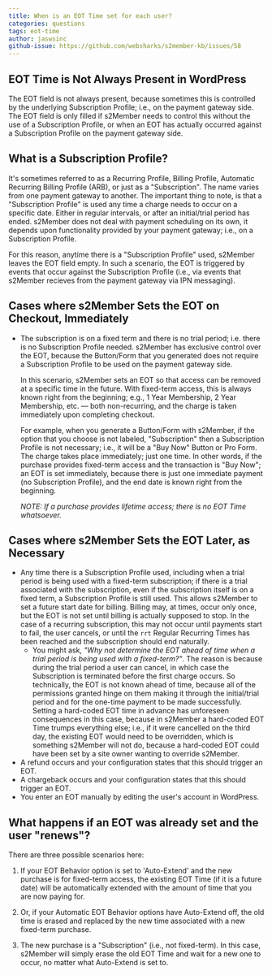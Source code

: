 ```yaml
---
title: When is an EOT Time set for each user?
categories: questions
tags: eot-time
author: jaswsinc
github-issue: https://github.com/websharks/s2member-kb/issues/58
---
```


## EOT Time is Not Always Present in WordPress

The EOT field is not always present, because sometimes this is controlled by the underlying Subscription Profile; i.e., on the payment gateway side. The EOT field is only filled if s2Member needs to control this without the use of a Subscription Profile, or when an EOT has actually occurred against a Subscription Profile on the payment gateway side.

## What is a Subscription Profile?

It's sometimes referred to as a Recurring Profile, Billing Profile, Automatic Recurring Billing Profile (ARB), or just as a "Subscription". The name varies from one payment gateway to another. The important thing to note, is that a "Subscription Profile" is used any time a charge needs to occur on a specific date. Either in regular intervals, or after an initial/trial period has ended. s2Member does not deal with payment scheduling on its own, it depends upon functionality provided by your payment gateway; i.e., on a Subscription Profile.

For this reason, anytime there is a "Subscription Profile" used, s2Member leaves the EOT field empty. In such a scenario, the EOT is triggered by events that occur against the Subscription Profile (i.e., via events that s2Member recieves from the payment gateway via IPN messaging).

## Cases where s2Member Sets the EOT on Checkout, Immediately

- The subscription is on a fixed term and there is no trial period; i.e. there is no Subscription Profile needed. s2Member has exclusive control over the EOT, because the Button/Form that you generated does not require a Subscription Profile to be used on the payment gateway side.

  In this scenario, s2Member sets an EOT so that access can be removed at a specific time in the future. With fixed-term access, this is always known right from the beginning; e.g., 1 Year Membership, 2 Year Membership, etc. — both non-recurring, and the charge is taken immediately upon completing checkout.

   For example, when you generate a Button/Form with s2Member, if the option that you choose is not labeled, "Subscription" then a Subscription Profile is not necessary; i.e., it will be a "Buy Now" Button or Pro Form. The charge takes place immediately; just one time. In other words, if the purchase provides fixed-term access and the transaction is "Buy Now"; an EOT is set immediately, because there is just one immediate payment (no Subscription Profile), and the end date is known right from the beginning. 

  _NOTE: If a purchase provides lifetime access; there is no EOT Time whatsoever._

## Cases where s2Member Sets the EOT Later, as Necessary

- Any time there is a Subscription Profile used, including when a trial period is being used with a fixed-term subscription; if there is a trial associated with the subscription, even if the subscription itself is on a fixed term, a Subscription Profile is still used. This allows s2Member to set a future start date for billing. Billing may, at times, occur only once, but the EOT is not set until billing is actually supposed to stop. In the case of a recurring subscription, this may not occur until payments start to fail, the user cancels, or until the `rrt` Regular Recurring Times has been reached and the subscription should end naturally.
     - You might ask, ​_"Why not determine the EOT ahead of time when a trial period is being used with a fixed-term?"_​. The reason is because during the trial period a user can cancel, in which case the Subscription is terminated before the first charge occurs. So technically, the EOT is not known ahead of time, because all of the permissions granted hinge on them making it through the initial/trial period and for the one-time payment to be made successfully. Setting a hard-coded EOT time in advance has unforeseen consequences in this case, because in s2Member a hard-coded EOT Time trumps everything else; i.e., if it were cancelled on the third day, the existing EOT would need to be overridden, which is something s2Member will not do, because a hard-coded EOT could have been set by a site owner wanting to override s2Member. 
- A refund occurs and your configuration states that this should trigger an EOT.
- A chargeback occurs and your configuration states that this should trigger an EOT.
- You enter an EOT manually by editing the user's account in WordPress.

## What happens if an EOT was already set and the user "renews"?

There are three possible scenarios here:

1. If your EOT Behavior option is set to 'Auto-Extend' and the new purchase is for fixed-term access, the existing EOT Time (if it is a future date) will be automatically extended with the amount of time that you are now paying for.

2. Or, if your Automatic EOT Behavior options have Auto-Extend off, the old time is erased and replaced by the new time associated with a new fixed-term purchase.

3. The new purchase is a "Subscription" (i.e., not fixed-term). In this case, s2Member will simply erase the old EOT Time and wait for a new one to occur, no matter what Auto-Extend is set to.
